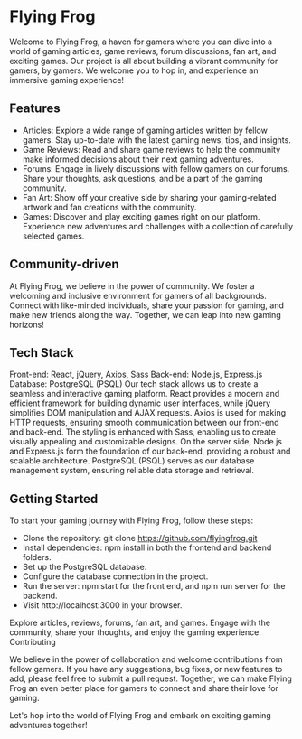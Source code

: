 
# Flying Frog
Welcome to Flying Frog, a haven for gamers where you can dive into a world of gaming articles, game reviews, forum discussions, fan art, and exciting games. Our project is all about building a vibrant community for gamers, by gamers. We welcome you to hop in, and experience an immersive gaming experience!

## Features

- Articles: Explore a wide range of gaming articles written by fellow gamers. Stay up-to-date with the latest gaming news, tips, and insights.
- Game Reviews: Read and share game reviews to help the community make informed decisions about their next gaming adventures.
- Forums: Engage in lively discussions with fellow gamers on our forums. Share your thoughts, ask questions, and be a part of the gaming community.
- Fan Art: Show off your creative side by sharing your gaming-related artwork and fan creations with the community.
- Games: Discover and play exciting games right on our platform. Experience new adventures and challenges with a collection of carefully selected games.

## Community-driven
At Flying Frog, we believe in the power of community. We foster a welcoming and inclusive environment for gamers of all backgrounds. Connect with like-minded individuals, share your passion for gaming, and make new friends along the way. Together, we can leap into new gaming horizons!

## Tech Stack
Front-end: React, jQuery, Axios, Sass
Back-end: Node.js, Express.js
Database: PostgreSQL (PSQL)
Our tech stack allows us to create a seamless and interactive gaming platform. React provides a modern and efficient framework for building dynamic user interfaces, while jQuery simplifies DOM manipulation and AJAX requests. Axios is used for making HTTP requests, ensuring smooth communication between our front-end and back-end. The styling is enhanced with Sass, enabling us to create visually appealing and customizable designs. On the server side, Node.js and Express.js form the foundation of our back-end, providing a robust and scalable architecture. PostgreSQL (PSQL) serves as our database management system, ensuring reliable data storage and retrieval.

## Getting Started
To start your gaming journey with Flying Frog, follow these steps:

- Clone the repository: git clone https://github.com/flyingfrog.git
- Install dependencies: npm install in both the frontend and backend folders.
- Set up the PostgreSQL database.
- Configure the database connection in the project.
- Run the server: npm start for the front end, and npm run server for the backend.
- Visit http://localhost:3000 in your browser.

Explore articles, reviews, forums, fan art, and games.
Engage with the community, share your thoughts, and enjoy the gaming experience.
Contributing


We believe in the power of collaboration and welcome contributions from fellow gamers. If you have any suggestions, bug fixes, or new features to add, please feel free to submit a pull request. Together, we can make Flying Frog an even better place for gamers to connect and share their love for gaming.

Let's hop into the world of Flying Frog and embark on exciting gaming adventures together!
